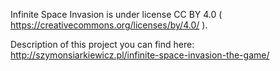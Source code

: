 Infinite Space Invasion is under license CC BY 4.0 ( https://creativecommons.org/licenses/by/4.0/ ).

Description of this project you can find here: http://szymonsiarkiewicz.pl/infinite-space-invasion-the-game/